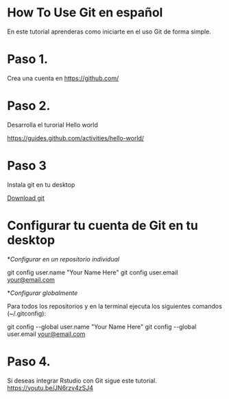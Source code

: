 # How To Use Git en español

En este tutorial aprenderas como iniciarte en el uso Git de forma simple.

# Paso 1.
Crea una cuenta en https://github.com/

# Paso 2.
Desarrolla el turorial Hello world

https://guides.github.com/activities/hello-world/

# Paso 3
Instala git en tu desktop

[Download git](https://docs.github.com/es/desktop/installing-and-configuring-github-desktop/installing-github-desktop)

# Configurar tu cuenta de Git en tu desktop 

**Configurar en un repositorio individual*

git config user.name "Your Name Here"
git config user.email your@email.com

**Configurar globalmente*

Para todos los repositorios y en la terminal ejecuta los siguientes comandos (~/.gitconfig):

git config --global user.name "Your Name Here"
git config --global user.email your@email.com

# Paso 4.
Si deseas integrar Rstudio con Git sigue este tutorial.
https://youtu.be/JN6rzv4zSJ4
